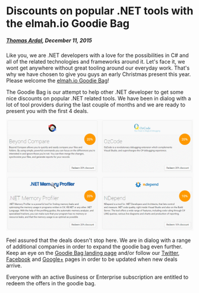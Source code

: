 # Discounts on popular .NET tools with the elmah.io Goodie Bag

##### [Thomas Ardal](http://elmah.io/about/), December 11, 2015

Like you, we are .NET developers with a love for the possibilities in C# and all of the related technologies and frameworks around it. Let's face it, we wont get anywhere without great tooling around our everyday work. That's why we have chosen to give you guys an early Christmas present this year. Please welcome the [elmah.io Goodie Bag](https://elmah.io/goodiebag)!

The Goodie Bag is our attempt to help other .NET developer to get some nice discounts on popular .NET related tools. We have been in dialog with a lot of tool providers during the last couple of months and we are ready to present you with the first 4 deals.

![Goodie Bag](images/goodiebag.png)

Feel assured that the deals doesn't stop here. We are in dialog with a range of additional companies in order to expand the goodie bag even further. Keep an eye on the [Goodie Bag landing page](https://elmah.io/goodiebag) and/or follow our [Twitter](https://twitter.com/elmah_io), [Facebook](https://www.facebook.com/elmahdotio/) and [Google+](https://plus.google.com/+ElmahIoPlus) pages in order to be updated when new deals arrive.

Everyone with an active Business or Enterprise subscription are entitled to redeem the offers in the goodie bag.

